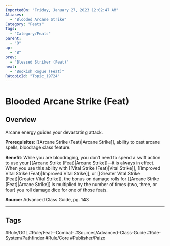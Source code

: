 ```yaml
---
ImportedOn: "Friday, January 27, 2023 12:02:47 AM"
Aliases:
  - "Blooded Arcane Strike"
Category: "Feats"
Tags:
  - "Category/Feats"
parent:
  - "B"
up:
  - "B"
prev:
  - "Blessed Striker (Feat)"
next:
  - "Bookish Rogue (Feat)"
RWtopicId: "Topic_19724"
---
```

# Blooded Arcane Strike (Feat)
## Overview
Arcane energy guides your devastating attack.

**Prerequisites**: [[Arcane Strike (Feat)|Arcane Strike]], ability to cast arcane spells, bloodrage class feature.

**Benefit**: While you are bloodraging, you don’t need to spend a swift action to use your [[Arcane Strike (Feat)|Arcane Strike]]—it is always in effect. When you use this ability with [[Vital Strike (Feat)|Vital Strike]], [[Improved Vital Strike (Feat)|Improved Vital Strike]], or [[Greater Vital Strike (Feat)|Greater Vital Strike]], the bonus on damage rolls for [[Arcane Strike (Feat)|Arcane Strike]] is multiplied by the number of times (two, three, or four) you roll damage dice for one of those feats.

**Source:** Advanced Class Guide, pg. 143


---
## Tags
#Rule/OGL #Rule/Feat--Combat- #Sources/Advanced-Class-Guide #Rule-System/Pathfinder #Rule/Core #Publisher/Paizo

